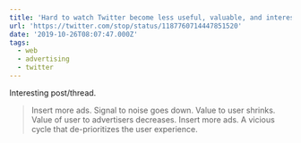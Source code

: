 ```yaml
---
title: 'Hard to watch Twitter become less useful, valuable, and interesting with new ad insertion ratios'
url: 'https://twitter.com/stop/status/1187760714447851520'
date: '2019-10-26T08:07:47.000Z'
tags:
  - web
  - advertising
  - twitter
---
```

Interesting post/thread.

> Insert more ads. Signal to noise goes down. Value to user shrinks. Value of user to advertisers decreases. Insert more ads. A vicious cycle that de-prioritizes the user experience.
